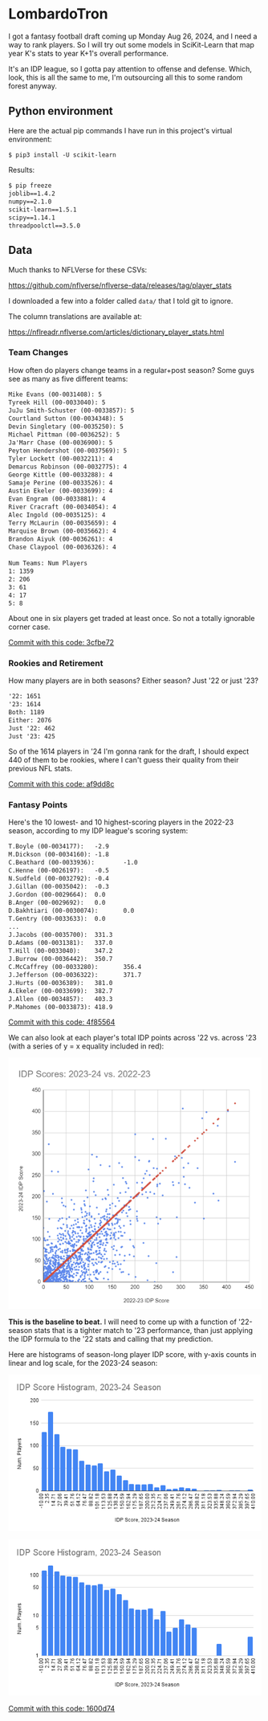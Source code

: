 # LombardoTron

I got a fantasy football draft coming up Monday Aug 26, 2024, and I need a way
to rank players.  So I will try out some models in SciKit-Learn that map
year K's stats to year K+1's overall performance.

It's an IDP league, so I gotta pay attention to offense and defense.  Which,
look, this is all the same to me, I'm outsourcing all this to some random
forest anyway.

## Python environment

Here are the actual pip commands I have run in this project's virtual
environment:

```shell
$ pip3 install -U scikit-learn
```

Results:

```shell
$ pip freeze
joblib==1.4.2
numpy==2.1.0
scikit-learn==1.5.1
scipy==1.14.1
threadpoolctl==3.5.0
```

## Data

Much thanks to NFLVerse for these CSVs:

https://github.com/nflverse/nflverse-data/releases/tag/player_stats

I downloaded a few into a folder called `data/` that I told git to ignore.

The column translations are available at:

https://nflreadr.nflverse.com/articles/dictionary_player_stats.html

### Team Changes

How often do players change teams in a regular+post season? Some guys see as
many as five different teams:

```
Mike Evans (00-0031408): 5
Tyreek Hill (00-0033040): 5
JuJu Smith-Schuster (00-0033857): 5
Courtland Sutton (00-0034348): 5
Devin Singletary (00-0035250): 5
Michael Pittman (00-0036252): 5
Ja'Marr Chase (00-0036900): 5
Peyton Hendershot (00-0037569): 5
Tyler Lockett (00-0032211): 4
Demarcus Robinson (00-0032775): 4
George Kittle (00-0033288): 4
Samaje Perine (00-0033526): 4
Austin Ekeler (00-0033699): 4
Evan Engram (00-0033881): 4
River Cracraft (00-0034054): 4
Alec Ingold (00-0035125): 4
Terry McLaurin (00-0035659): 4
Marquise Brown (00-0035662): 4
Brandon Aiyuk (00-0036261): 4
Chase Claypool (00-0036326): 4

Num Teams: Num Players
1: 1359
2: 206
3: 61
4: 17
5: 8
```

About one in six players get traded at least once. So not a totally ignorable
corner case.

[Commit with this code: 3cfbe72](https://github.com/bgawalt/lombardotron/blob/3cfbe7256c98c3e22598538eb114b79a2862df5f/lombardotron.py)

### Rookies and Retirement

How many players are in both seasons? Either season? Just '22 or just '23?

```
'22: 1651
'23: 1614
Both: 1189
Either: 2076
Just '22: 462
Just '23: 425
```

So of the 1614 players in '24 I'm gonna rank for the draft, I should expect
440 of them to be rookies, where I can't guess their quality from their previous
NFL stats.

[Commit with this code: af9dd8c](https://github.com/bgawalt/lombardotron/blob/af9dd8c38c797e504103d775180cc4613190632d/lombardotron.py)

### Fantasy Points

Here's the 10 lowest- and 10 highest-scoring players in the 2022-23 season,
according to my IDP league's scoring system:

```
T.Boyle (00-0034177):   -2.9
M.Dickson (00-0034160): -1.8
C.Beathard (00-0033936):        -1.0
C.Henne (00-0026197):   -0.5
N.Sudfeld (00-0032792): -0.4
J.Gillan (00-0035042):  -0.3
J.Gordon (00-0029664):  0.0
B.Anger (00-0029692):   0.0
D.Bakhtiari (00-0030074):       0.0
T.Gentry (00-0033633):  0.0
...
J.Jacobs (00-0035700):  331.3
D.Adams (00-0031381):   337.0
T.Hill (00-0033040):    347.2
J.Burrow (00-0036442):  350.7
C.McCaffrey (00-0033280):       356.4
J.Jefferson (00-0036322):       371.7
J.Hurts (00-0036389):   381.0
A.Ekeler (00-0033699):  382.7
J.Allen (00-0034857):   403.3
P.Mahomes (00-0033873): 418.9
```

[Commit with this code: 4f85564](https://github.com/bgawalt/lombardotron/blob/4f85564ee9b8755b31f015436ca9e41e2fb3f5d6/lombardotron.py)

We can also look at each player's total IDP points across '22 vs. across '23
(with a series of y = x equality included in red):

![IDP Scatter Plot, 2023-24 v 2022-23 Seasons](fig/idp_scatter.png)

**This is the baseline to beat.** I will need to come up with a function of
'22-season stats that is a tighter match to '23 performance, than just applying
the IDP formula to the '22 stats and calling that my prediction.

Here are histograms of season-long player IDP score, with y-axis counts in
linear and log scale, for the 2023-24 season:

![IDP Score Histogram](fig/idp_histogram.png)

![IDP Score Histogram, Log Scale](fig/idp_histogram_log.png)

[Commit with this code: 1600d74](https://github.com/bgawalt/lombardotron/blob/1600d74f4f316309844f654d4dd0a97ff325bfba/lombardotron.py)